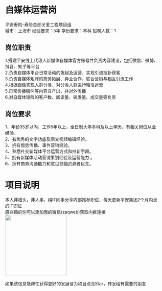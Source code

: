 # 自媒体运营岗
平安寿险-寿险总部关爱工程项目组  
城市：上海市 经验要求：5年 学历要求：本科  招聘人数：1

## 岗位职责
1.搭建平安线上代理人新媒体自媒体官方账号并负责内容建设，包括微信、微博、抖音、知乎等平台   
2.负责自媒体平台日常活动的发起及运营，实现引流拉新获客   
3.负责自媒体矩阵的商务拓展、异业合作、联合营销与相互引流工作   
4.根据画像实现人群分类，对分类人群进行精准运营   
5.日常传播稿件等内容自产出，并对外传播   
6.对自媒体矩阵的客户数、阅读量、转发量、成交量等负责

## 岗位要求
1、年龄35岁以内，工作5年以上，全日制大学本科及以上学历，有相关岗位从业经验。   
2、有优秀的文字功底及图文视频编辑经验。   
3、拥有借势传播、事件营销经验。   
4、熟悉社交新媒体平台运营方式和拉新手段。   
5、拥有新媒体活动营销策划经验及运营能力 。   
6、拥有商务沟通能力和意见领袖资源者优先。

# 项目说明

本人非猎头，非人事，纯IT同事分享内部推荐职位，每天更新平安集团2个月内发的IT职位  
感兴趣的你可以添加我的微信(zaqweb)获取内推连接  
<img src="https://github.com/zaqweb/PA-IT-JOBS/blob/master/WechatICode.jpeg"  height="200" width="200">

如果该信息能帮忙获得更好的发展请为项目点亮Star，转发给有需要的朋友




